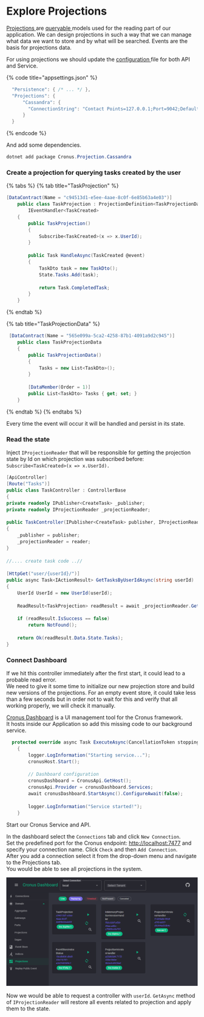 # Explore Projections

[Projections ](../../cronus-framework/domain-modeling/handlers/projections.md)are [queryable ](../../cronus-framework/domain-modeling/handlers/projections.md#querying-a-projection)models used for the reading part of our application. We can design projections in such a way that we can manage what data we want to store and by what will be searched. Events are the basis for projections data.

For using projections we should update the [configuration ](../../cronus-framework/configuration.md#cronus-projectionsenabled)file for both API and Service.

{% code title="appsettings.json" %}
```csharp
  "Persistence": { /* ... */ },
  "Projections": {
      "Cassandra": {
        "ConnectionString": "Contact Points=127.0.0.1;Port=9042;Default Keyspace=taskmanager_projections"
      }
  }
```
{% endcode %}

And add some dependencies.

```csharp
dotnet add package Cronus.Projection.Cassandra
```

### Create a projection for querying tasks created by the user

{% tabs %}
{% tab title="TaskProjection" %}
```csharp
[DataContract(Name = "c94513d1-e5ee-4aae-8c0f-6e85b63a4e03")]
    public class TaskProjection : ProjectionDefinition<TaskProjectionData, UserId>,
        IEventHandler<TaskCreated>
    {
        public TaskProjection()
        {
            Subscribe<TaskCreated>(x => x.UserId);
        }

        public Task HandleAsync(TaskCreated @event)
        {
            TaskDto task = new TaskDto();
            State.Tasks.Add(task);

            return Task.CompletedTask;
        }
    }
```
{% endtab %}

{% tab title="TaskProjectionData" %}
```csharp
 [DataContract(Name = "565e099a-5ca2-4258-87b1-4091a9d2c945")]
    public class TaskProjectionData
    {
        public TaskProjectionData()
        {
            Tasks = new List<TaskDto>();
        }

        [DataMember(Order = 1)]
        public List<TaskDto> Tasks { get; set; }
    }
```
{% endtab %}
{% endtabs %}

Every time the event will occur it will be handled and persist in its state.

### Read the state

Inject `IProjectionReader` that will be responsible for getting the projection state by Id on which projection was subscribed before: `Subscribe<TaskCreated>(x => x.UserId).`

```csharp
[ApiController]
[Route("Tasks")]
public class TaskController : ControllerBase
{
private readonly IPublisher<CreateTask> _publisher;
private readonly IProjectionReader _projectionReader;

public TaskController(IPublisher<CreateTask> publisher, IProjectionReader reader)
{
    _publisher = publisher;
    _projectionReader = reader;
}

//.... create task code ..//

[HttpGet("user/{userId}/")]
public async Task<IActionResult> GetTasksByUserIdAsync(string userId)
{
    UserId UserId = new UserId(userId);

    ReadResult<TaskProjection> readResult = await _projectionReader.GetAsync<TaskProjection>(UserId);

    if (readResult.IsSuccess == false)
        return NotFound();

    return Ok(readResult.Data.State.Tasks);
}
```

### Connect Dashboard

If we hit this controller immediately after the first start, it could lead to a probable read error. \
We need to give it some time to initialize our new projection store and build new versions of the projections. For an empty event store, it could take less than a few seconds but in order not to wait for this and verify that all working properly, we will check it manually.

[Cronus Dashboard](https://cronus-dashboard.github.io/) is a UI management tool for the Cronus framework.\
It hosts inside our Application so add this missing code to our background service.

```csharp
  protected override async Task ExecuteAsync(CancellationToken stoppingToken)
    {
        logger.LogInformation("Starting service...");
        cronusHost.Start();
        
        // Dashboard configuration
        cronusDashboard = CronusApi.GetHost();
        cronusApi.Provider = cronusDashboard.Services;
        await cronusDashboard.StartAsync().ConfigureAwait(false);
        
        logger.LogInformation("Service started!");
    }
```

Start our Cronus Service and API.&#x20;

In the dashboard select the `Connections` tab and click `New Connection`.\
Set the predefined port for the Cronus endpoint: [http://localhost:7477](http://localhost:7477) and specify your connection name. Click `Check` and then `Add Connection`.\
After you add a connection select it from the drop-down menu and navigate to the Projections tab.\
You would be able to see all projections in the system.&#x20;

![A live green badge means that the projection is synchronized with ES and ready to use.](<../../.gitbook/assets/image (1).png>)

Now we would be able to request a controller with `userId`. `GetAsync` method of `IProjectionReader` will restore all events related to projection and apply them to the state. &#x20;
